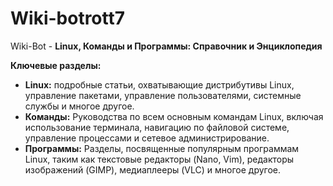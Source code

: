 # Wiki-botrott7

Wiki-Bot - **Linux, Команды и Программы: Справочник и Энциклопедия**

**Ключевые разделы:**

* **Linux:** подробные статьи, охватывающие дистрибутивы Linux, управление пакетами, управление пользователями, системные службы и многое другое.
* **Команды:** Руководства по всем основным командам Linux, включая использование терминала, навигацию по файловой системе, управление процессами и сетевое администрирование.
* **Программы:** Разделы, посвященные популярным программам Linux, таким как текстовые редакторы (Nano, Vim), редакторы изображений (GIMP), медиаплееры (VLC) и многое другое.